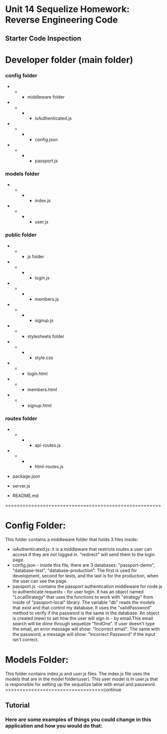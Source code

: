 # Unit 14 Sequelize Homework: Reverse Engineering Code

## Starter Code Inspection

# Developer folder (main folder)

### config folder
- - - middleware folder
- - - - isAuthenticated.js
- - - - config.json
- - - - passport.js

### models folder
- - - - index.js
- - - - user.js

### public folder
- - - js folder
- - - - login.js
- - - - members.js
- - - - signup.js
- - - stylesheets folder
- - - - style.css
- - - login.html
- - - members.html
- - - signup.html

### routes folder
- - - - api-routes.js
- - - - html-routes.js


- package.json
- server.js
- README.md

======================================================
# Config Folder:

This folder contains a middleware folder that holds 3 files inside:
- isAuthenticated.js: it is a middleware that restricts routes a user can access if they are not logged in. "redirect" will send them to the login page. 
- config.json - inside this file, there are 3 databases: "passport-demo", "database-test", "database-production". The first is used for development, second for tests, and the last is for the production, when the user can see the page. 
- passport.js -contains the passport authentication middleware for node.js to authenticate requests - for user login. It has an object named "LocalStrategy" that uses the functions to work with "strategy" from inside  of "passport-local" library. 
The variable "db" reads the models that exist and that control my database. It uses the "validPassword" method to verify if the password is the same in the database. An object is created (new) to set how the user will sign in - by email.This email search will be done through sequelize "findOne". If user doesn't type the email, an error message will show: "Incorrect email". The same with the password, a message will show: "Incorrect Password" if the input isn't correct. 

# Models Folder:

This folder contains index.js and user.js files. The index.js file uses the models that are in the model folder(user). This user model is in user.js that is responsible for setting up the sequelize table with email and password.
==================================continue



## Tutorial


###  Here are some examples of things you could change in this application and how you would do that:

